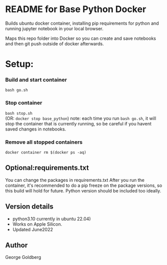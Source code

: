 # README for Base Python Docker  

Builds ubuntu docker container, installing pip requirements for python and running jupyter notebook in your local browser.

Maps this repo folder into Docker so you can create and save notebooks and then git push outside of docker afterwards.

# Setup:

### Build and start container  
`bash go.sh`

### Stop container 
`bash stop.sh`  
(OR: `docker stop base_python`)
note: each time you run `bash go.sh`, it will stop the container that is currently running, so be careful if you havent saved changes in notebooks.

### Remove all stopped containers
`docker container rm $(docker ps -aq)`

## Optional:requirements.txt
You can change the packages in requirements.txt
After you run the container, it's recommended to do a pip freeze on the package versions, so this build will hold for future. Python version should be included too ideally.


## Version details
- python3.10 currently in ubuntu 22.04)  
- Works on Apple Silicon.  
- Updated June2022

## Author
George Goldberg
